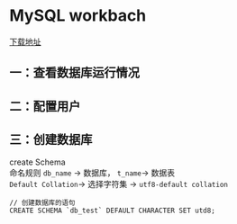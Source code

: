 # MySQL workbach

[下载地址](https://dev.mysql.com/downloads/workbench/)

## 一：查看数据库运行情况

## 二：配置用户

## 三：创建数据库

create Schema  
命名规则 `db_name` -> 数据库， `t_name`-> 数据表  
`Default Collation`-> 选择字符集 -> `utf8-default collation`

```mysql
// 创建数据库的语句
CREATE SCHEMA `db_test` DEFAULT CHARACTER SET utd8;
```
